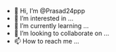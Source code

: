 - 👋 Hi, I’m @Prasad24ppp
- 👀 I’m interested in ...
- 🌱 I’m currently learning ...
- 💞️ I’m looking to collaborate on ...
- 📫 How to reach me ...

<!---
Prasad24ppp/Prasad24ppp is a ✨ special ✨ repository because its `README.md` (this file) appears on your GitHub profile.
You can click the Preview link to take a look at your changes.
--->
